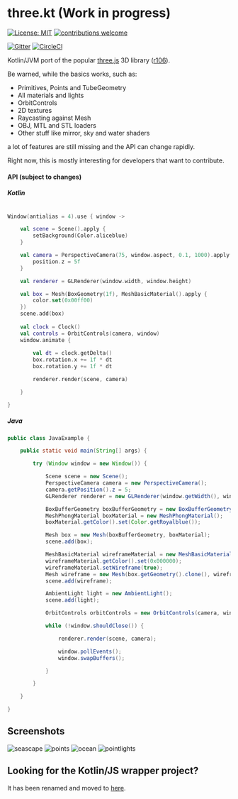 # three.kt (Work in progress)

[![License: MIT](https://img.shields.io/badge/License-MIT-yellow.svg)](https://opensource.org/licenses/MIT)
[![contributions welcome](https://img.shields.io/badge/contributions-welcome-brightgreen.svg?style=flat)](https://github.com/markaren/three.kt/issues)

[![Gitter](https://badges.gitter.im/markaren/three.kt.svg)](https://gitter.im/markaren/three.kt?utm_source=badge&utm_medium=badge&utm_campaign=pr-badge)
[![CircleCI](https://circleci.com/gh/markaren/three.kt.svg?style=svg)](https://circleci.com/gh/markaren/three.kt)

Kotlin/JVM port of the popular [three.js](http://threejs.org) 3D library ([r106](https://github.com/mrdoob/three.js/tree/r106)).

Be warned, while the basics works, such as:
* Primitives, Points and TubeGeometry
* All materials and lights
* OrbitControls
* 2D textures
* Raycasting against Mesh
* OBJ, MTL and STL loaders
* Other stuff like mirror, sky and water shaders
 
a lot of features are still missing and the API can change rapidly.

Right now, this is mostly interesting for developers that want to contribute.


#### API (subject to changes)

##### Kotlin

```kotlin

Window(antialias = 4).use { window ->

    val scene = Scene().apply {
        setBackground(Color.aliceblue)
    }

    val camera = PerspectiveCamera(75, window.aspect, 0.1, 1000).apply {
        position.z = 5f
    }

    val renderer = GLRenderer(window.width, window.height)

    val box = Mesh(BoxGeometry(1f), MeshBasicMaterial().apply {
        color.set(0x00ff00)
    })
    scene.add(box)
    
    val clock = Clock()
    val controls = OrbitControls(camera, window)
    window.animate {
     
        val dt = clock.getDelta()
        box.rotation.x += 1f * dt
        box.rotation.y += 1f * dt

        renderer.render(scene, camera)

    }

}
```

##### Java

```java
public class JavaExample {

    public static void main(String[] args) {

        try (Window window = new Window()) {

            Scene scene = new Scene();
            PerspectiveCamera camera = new PerspectiveCamera();
            camera.getPosition().z = 5;
            GLRenderer renderer = new GLRenderer(window.getWidth(), window.getHeight());

            BoxBufferGeometry boxBufferGeometry = new BoxBufferGeometry();
            MeshPhongMaterial boxMaterial = new MeshPhongMaterial();
            boxMaterial.getColor().set(Color.getRoyalblue());

            Mesh box = new Mesh(boxBufferGeometry, boxMaterial);
            scene.add(box);

            MeshBasicMaterial wireframeMaterial = new MeshBasicMaterial();
            wireframeMaterial.getColor().set(0x000000);
            wireframeMaterial.setWireframe(true);
            Mesh wireframe = new Mesh(box.getGeometry().clone(), wireframeMaterial);
            scene.add(wireframe);

            AmbientLight light = new AmbientLight();
            scene.add(light);

            OrbitControls orbitControls = new OrbitControls(camera, window);

            while (!window.shouldClose()) {

                renderer.render(scene, camera);

                window.pollEvents();
                window.swapBuffers();

            }

        }

    }

}

```

## Screenshots

![seascape](https://raw.githubusercontent.com/markaren/three.kt/master/screenshots/seascape.PNG)
![points](https://raw.githubusercontent.com/markaren/three.kt/master/screenshots/points.PNG)
![ocean](https://raw.githubusercontent.com/markaren/three.kt/master/screenshots/ocean.PNG)
![pointlights](https://raw.githubusercontent.com/markaren/three.kt/master/screenshots/pointlights.PNG)

## Looking for the Kotlin/JS wrapper project?
It has been renamed and moved to [here](https://github.com/markaren/three-kt-wrapper).
